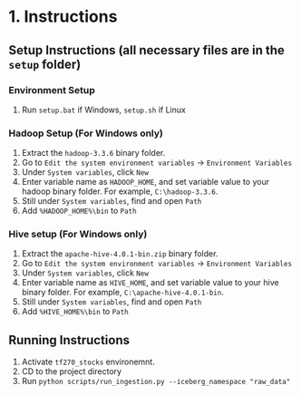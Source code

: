 # 1. Instructions
## Setup Instructions (all necessary files are in the `setup` folder)
### Environment Setup
1. Run `setup.bat` if Windows, `setup.sh` if Linux
### Hadoop Setup (For Windows only)
1. Extract the `hadoop-3.3.6` binary folder.
2. Go to `Edit the system environment variables` -> `Environment Variables`
3. Under `System variables`, click `New`
4. Enter variable name as `HADOOP_HOME`, and set variable value to your hadoop binary folder. For example, `C:\hadoop-3.3.6`.
5. Still under `System variables`, find and open `Path`
6. Add `%HADOOP_HOME%\bin` to `Path`
### Hive setup (For Windows only)
1. Extract the `apache-hive-4.0.1-bin.zip` binary folder.
2. Go to `Edit the system environment variables` -> `Environment Variables`
3. Under `System variables`, click `New`
4. Enter variable name as `HIVE_HOME`, and set variable value to your hive binary folder. For example, `C:\apache-hive-4.0.1-bin`.
5. Still under `System variables`, find and open `Path`
6. Add `%HIVE_HOME%\bin` to `Path`
## Running Instructions
1. Activate `tf270_stocks` environemnt.
2. CD to the project directory
3. Run `python scripts/run_ingestion.py --iceberg_namespace "raw_data"`